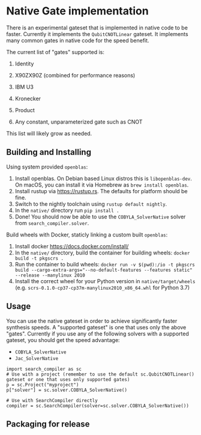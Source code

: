 # Native Gate implementation

There is an experimental gateset that is implemented in native code to be faster. Currently it
implements the `QubitCNOTLinear` gateset. It implements many common gates in native code for the
speed benefit.

The current list of "gates" supported is:

1. Identity

2. X90ZX90Z (combined for performance reasons)

3. IBM U3

4. Kronecker

5. Product

6. Any constant, unparameterized gate such as CNOT

This list will likely grow as needed.

## Building and Installing

Using system provided `openblas`:

1. Install openblas. On Debian based Linux distros this is `libopenblas-dev`.
   On macOS, you can install it via Homebrew as `brew install openblas`.
2. Install rustup via https://rustup.rs. The defaults for platform should be fine.
3. Switch to the nightly toolchain using `rustup default nightly`.
4. In the `native/` directory run `pip install .`
5. Done! You should now be able to use the `COBYLA_SolverNative` solver from `search_compiler.solver`.

Build wheels with Docker, staticly linking a custom built `openblas`:

1. Install docker https://docs.docker.com/install/
2. In the `native/` directory, build the container for building wheels: `docker build -t pkgscrs .`
3. Run the container to build wheels: `docker run -v $(pwd):/io -t pkgscrs build --cargo-extra-args="--no-default-features --features static" --release --manylinux 2010`
4. Install the correct wheel for your Python version in `native/target/wheels` (e.g. `scrs-0.1.0-cp37-cp37m-manylinux2010_x86_64.whl` for Python 3.7)


## Usage
You can use the native gateset in order to achieve significantly faster synthesis speeds.
A "supported gateset" is one that uses only the above "gates". Currently if you use any of the
following solvers with a supported gateset, you should get the speed advantage:

 - `COBYLA_SolverNative`
 - `Jac_SolverNative`

```
import search_compiler as sc
# Use with a project (remember to use the default sc.QubitCNOTLinear() gateset or one that uses only supported gates)
p = sc.Project("myproject")
p["solver"] = sc.solver.COBYLA_SolverNative()

# Use with SearchCompiler directly
compiler = sc.SearchCompiler(solver=sc.solver.COBYLA_SolverNative())
```

## Packaging for release

